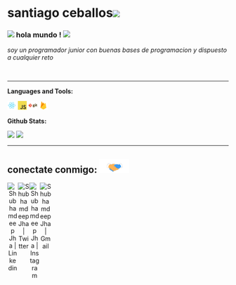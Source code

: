 # santiago ceballos<img src="https://github.com/TheDudeThatCode/TheDudeThatCode/blob/master/Assets/Mario_Hello_Big.gif" width="30px">

### <img src="https://github.com/TheDudeThatCode/TheDudeThatCode/blob/master/Assets/Hi.gif" width="29px"> hola mundo !&nbsp;<img src="https://github.com/TheDudeThatCode/TheDudeThatCode/blob/master/Assets/Earth.gif" width="24px">

<p>
  <em>
    soy un programador junior con buenas bases de programacion y dispuesto a cualquier reto
  </em>  
</p>


<br>

---
**Languages and Tools:** 

<code><img height="20" src="https://raw.githubusercontent.com/github/explore/80688e429a7d4ef2fca1e82350fe8e3517d3494d/topics/react/react.png"></code>
<code><img height="20" src="https://raw.githubusercontent.com/github/explore/80688e429a7d4ef2fca1e82350fe8e3517d3494d/topics/javascript/javascript.png"></code>
<code><img height="20" src="https://raw.githubusercontent.com/github/explore/80688e429a7d4ef2fca1e82350fe8e3517d3494d/topics/git/git.png"></code>
<code><img height="20" src="https://raw.githubusercontent.com/github/explore/80688e429a7d4ef2fca1e82350fe8e3517d3494d/topics/firebase/firebase.png"></code>

**Github Stats:**

  <img src="https://github-readme-stats.vercel.app/api?username=THEGLUM&hide=stars&show_icons=true&theme=dracula&line_height=32">
  <img src="https://github-readme-stats.vercel.app/api/top-langs/?username=THEGLUM&count_private=true&theme=dracula">

---
## conectate conmigo: <img src="https://github.com/SatYu26/SatYu26/blob/master/Assets/Handshake.gif" height="32px">


<p align="center">
  <a href="https://www.linkedin.com/in/santiago-ceballos-deossa-5410421b8/">
    <img align="left" alt="Shubhamdeep Jha | Linkedin" width="24px" src="https://github.com/TheDudeThatCode/TheDudeThatCode/blob/master/Assets/Linkedin.svg" />
  </a>
  <a href="https://twitter.com/tiagoceballosz1">
    <img align="left" alt="Shubhamdeep Jha | Twitter" width="26px" src="https://github.com/TheDudeThatCode/TheDudeThatCode/blob/master/Assets/Twitter.svg" />
  </a>
  <a href="https://www.instagram.com/santiago_ceballoz/">
    <img align="left" alt="Shubhamdeep Jha | Instagram" width="24px" src="https://github.com/TheDudeThatCode/TheDudeThatCode/blob/master/Assets/Instagram.svg" />
  </a>
  <a href="mailto:santiceballos67@gmail.com">
    <img align="left" alt="Shubhamdeep Jha | Gmail" width="26px" src="https://github.com/TheDudeThatCode/TheDudeThatCode/blob/master/Assets/Gmail.svg" />
  </a>
</p>
